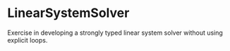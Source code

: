 # LinearSystemSolver
Exercise in developing a strongly typed linear system solver without using explicit loops.
